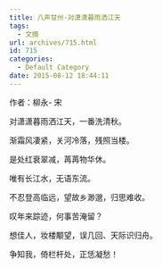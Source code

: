 ```yaml
---
title: 八声甘州·对潇潇暮雨洒江天
tags:
  - 文摘
url: archives/715.html
id: 715
categories:
  - Default Category
date: 2015-08-12 18:44:11
---
```


作者：柳永-  宋             

对潇潇暮雨洒江天，一番洗清秋。

渐霜风凄紧，关河冷落，残照当楼。

是处红衰翠减，苒苒物华休。

唯有长江水，无语东流。 






不忍登高临远，望故乡渺邈，归思难收。

叹年来踪迹，何事苦淹留？

想佳人，妆楼颙望，误几回、天际识归舟。

争知我，倚栏杆处，正恁凝愁！
